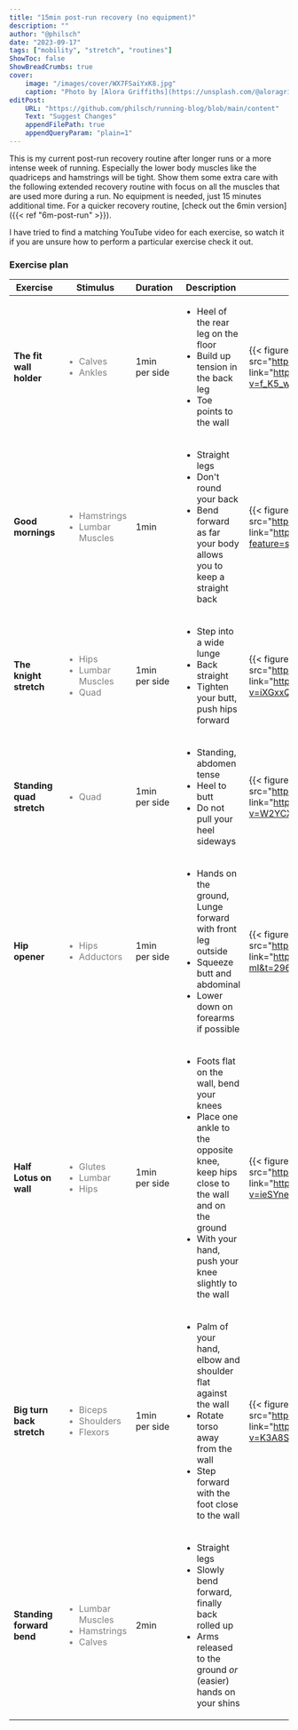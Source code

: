 ```yaml
---
title: "15min post-run recovery (no equipment)"
description: ""
author: "@philsch"
date: "2023-09-17"
tags: ["mobility", "stretch", "routines"]
ShowToc: false
ShowBreadCrumbs: true
cover:
    image: "/images/cover/WX7FSaiYxK8.jpg"
    caption: "Photo by [Alora Griffiths](https://unsplash.com/@aloragriffiths) on [Unsplash](https://unsplash.com/photos/WX7FSaiYxK8)"
editPost:
    URL: "https://github.com/philsch/running-blog/blob/main/content"
    Text: "Suggest Changes"
    appendFilePath: true
    appendQueryParam: "plain=1"
---
```


This is my current post-run recovery routine after longer runs or a more intense week of running. Especially the lower body 
muscles like the quadriceps and hamstrings will be tight. Show them some extra care with the following extended recovery 
routine with focus on all the muscles that are used more during a run. No equipment is needed, just 15 minutes 
additional time. For a quicker recovery routine, [check out the 6min version]({{< ref "6m-post-run" >}}).

I have tried to find a matching YouTube video for each exercise, so watch it if you are unsure how to perform a particular
exercise check it out.

### Exercise plan

<div style="margin-left: auto; margin-right: auto;">

| Exercise                  | Stimulus                                                                                                           | Duration      | Description                                                                                                                                                                                                       | Example                                                                                                                                                 |
|---------------------------|--------------------------------------------------------------------------------------------------------------------|---------------|-------------------------------------------------------------------------------------------------------------------------------------------------------------------------------------------------------------------|---------------------------------------------------------------------------------------------------------------------------------------------------------|
| **The fit wall holder**   | <span style="color: gray; font-size: s;"><ul><li>Calves</li><li>Ankles</li><ul></span>                             | 1min per side | <ul><li>Heel of the rear leg on the floor</li><li>Build up tension in the back leg</li><li>Toe points to the wall</li></ul>                                                                                       | {{< figure height="150" src="https://img.youtube.com/vi/f_K5_wJMYB8/0.jpg" link="https://www.youtube.com/watch?v=f_K5_wJMYB8" target="_blank" >}}       |
| **Good mornings**         | <span style="color: gray; font-size: s;"><ul><li>Hamstrings</li><li>Lumbar Muscles</li></ul></span>                | 1min          | <ul><li>Straight legs</li><li>Don't round your back</li><li>Bend forward as far your body allows you to keep a straight back</li></ul>                                                                            | {{< figure height="150" src="https://img.youtube.com/vi/RCtMzDjL_Bo/0.jpg" link="https://youtu.be/RCtMzDjL_Bo?feature=shared&t=260" target="_blank" >}} |
| **The knight stretch**    | <span style="color: gray; font-size: s;"><ul><li>Hips</li><li>Lumbar Muscles</li><li>Quad</li></ul></span>         | 1min per side | <ul><li>Step into a wide lunge</li><li>Back straight</li><li>Tighten your butt, push hips forward</li></ul>                                                                                                       | {{< figure height="150" src="https://img.youtube.com/vi/iXGxxQBIDmY/0.jpg" link="https://www.youtube.com/watch?v=iXGxxQBIDmY" target="_blank" >}}       |
| **Standing quad stretch** | <span style="color: gray; font-size: s;"><ul><li>Quad</li></ul></span>                                             | 1min per side | <ul><li>Standing, abdomen tense</li><li>Heel to butt</li><li>Do not pull your heel sideways</li></ul>                                                                                                             | {{< figure height="150" src="https://img.youtube.com/vi/W2YCXbcx5Gg/0.jpg" link="https://www.youtube.com/watch?v=W2YCXbcx5Gg" target="_blank" >}}       |
| **Hip opener**            | <span style="color: gray; font-size: s;"><ul><li>Hips</li><li>Adductors</li></ul></span>                           | 1min per side | <ul><li>Hands on the ground, Lunge forward with front leg outside</li><li>Squeeze butt and abdominal</li><li>Lower down on forearms if possible</li></ul>                                                         | {{< figure height="150" src="https://img.youtube.com/vi/FhcZuQRC-mI/0.jpg" link="https://www.youtube.com/watch?v=FhcZuQRC-mI&t=296" target="_blank" >}} |
| **Half Lotus on wall**    | <span style="color: gray; font-size: s;"><ul><li>Glutes</li><li>Lumbar</li><li>Hips</li></ul></span>               | 1min per side | <ul><li>Foots flat on the wall, bend your knees</li><li>Place one ankle to the opposite knee, keep hips close to the wall and on the ground</li><li>With your hand, push your knee slightly to the wall</li></ul> | {{< figure height="150" src="https://img.youtube.com/vi/ieSYneDCOQA/0.jpg" link="https://www.youtube.com/watch?v=ieSYneDCOQA" target="_blank" >}}       |
| **Big turn back stretch** | <span style="color: gray; font-size: s;"><ul><li>Biceps</li><li>Shoulders</li><li>Flexors</li></ul></span>         | 1min per side | <ul><li>Palm of your hand, elbow and shoulder flat against the wall</li><li>Rotate torso away from the wall</li><li>Step forward with the foot close to the wall</li></ul>                                        | {{< figure height="150" src="https://img.youtube.com/vi/K3A8SPUQ_oM/0.jpg" link="https://www.youtube.com/watch?v=K3A8SPUQ_oM" target="_blank" >}}       |
| **Standing forward bend** | <span style="color: gray; font-size: s;"><ul><li>Lumbar Muscles</li><li>Hamstrings</li><li>Calves</li></ul></span> | 2min          | <ul><li>Straight legs</li><li>Slowly bend forward, finally back rolled up</li><li>Arms released to the ground *or* (easier) hands on your shins</li></ul>                                                         |                                                                                                                                                         |

</div>